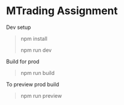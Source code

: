# MTrading Assignment

Dev setup
> npm install
> 
> npm run dev

Build for prod
> npm run build

To preview prod build
> npm run preview
